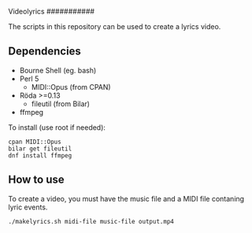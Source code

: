 Videolyrics
###########

The scripts in this repository can be used to create a lyrics video.

## Dependencies

* Bourne Shell (eg. bash)
* Perl 5
	* MIDI::Opus (from CPAN)
* Röda >=0.13
	* fileutil (from Bilar)
* ffmpeg

To install (use root if needed):

	cpan MIDI::Opus
	bilar get fileutil
	dnf install ffmpeg

## How to use

To create a video, you must have the music file and a MIDI file contaning lyric events.

	./makelyrics.sh midi-file music-file output.mp4
